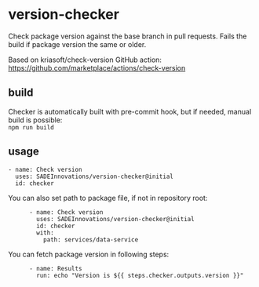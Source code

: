 # version-checker

Check package version against the base branch in pull requests.
Fails the build if package version the same or older.

Based on kriasoft/check-version GitHub action:
https://github.com/marketplace/actions/check-version

## build

Checker is automatically built with pre-commit hook, but if needed, manual build is possible: </br>
`npm run build`

## usage

```
- name: Check version
  uses: SADEInnovations/version-checker@initial
  id: checker
```

You can also set path to package file, if not in repository root:

```
      - name: Check version
        uses: SADEInnovations/version-checker@initial
        id: checker
        with:
          path: services/data-service
```

You can fetch package version in following steps:
```
      - name: Results
        run: echo "Version is ${{ steps.checker.outputs.version }}"
```
